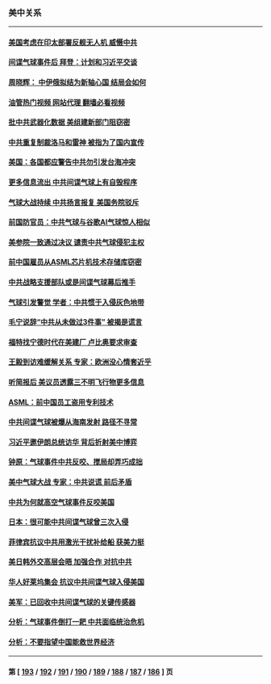 ### 美中关系
---
#### [美国考虑在印太部署反舰无人机 威慑中共](../../pages/nf1412576/n13931458.md?02170845) 
#### [间谍气球事件后 拜登：计划和习近平交谈](../../pages/nf1412576/n13931431.md?02170845) 
#### [周晓辉： 中伊俄拟结为新轴心国 结局会如何](../../pages/nf1412576/n13931424.md?02170845) 
#### [油管热门视频 网站代理 翻墙必看视频](http://138.2.39.72:81/youtube.html?epic-marker?02170845)
#### [批中共武器化数据 美组建新部门阻窃密](../../pages/nf1412576/n13931394.md?02170845) 
#### [中共重复制裁洛马和雷神 被指为了国内宣传](../../pages/nf1412576/n13931243.md?02170845) 
#### [美国：各国都应警告中共勿引发台海冲突](../../pages/nf1412576/n13930987.md?02170845) 
#### [更多信息流出 中共间谍气球上有自毁程序](../../pages/nf1412576/n13930827.md?02170845) 
#### [气球大战持续 中共扬言报复 美国务院驳斥](../../pages/nf1412576/n13930795.md?02170845) 
#### [前国防官员：中共气球与谷歌AI气球惊人相似](../../pages/nf1412576/n13930833.md?02170845) 
#### [美参院一致通过决议 谴责中共气球侵犯主权](../../pages/nf1412576/n13930663.md?02170845) 
#### [前中国雇员从ASML芯片机技术存储库窃密](../../pages/nf1412576/n13930758.md?02170845) 
#### [中共战略支援部队或是间谍气球幕后推手](../../pages/nf1412576/n13930666.md?02170845) 
#### [气球引发警觉 学者：中共惯于入侵灰色地带](../../pages/nf1412576/n13930514.md?02170845) 
#### [毛宁说辞“中共从未做过3件事” 被揭是谎言](../../pages/nf1412576/n13930579.md?02170845) 
#### [福特找宁德时代在美建厂 卢比奥要求审查](../../pages/nf1412576/n13930626.md?02170845) 
#### [王毅到访难缓解关系 专家：欧洲没心情套近乎](../../pages/nf1412576/n13930533.md?02170845) 
#### [听简报后 美议员透露三不明飞行物更多信息](../../pages/nf1412576/n13930580.md?02170845) 
#### [ASML：前中国员工盗用专利技术](../../pages/nf1412576/n13930459.md?02170845) 
#### [中共间谍气球被爆从海南发射 路径不寻常](../../pages/nf1412576/n13930120.md?02170845) 
#### [习近平邀伊朗总统访华 背后折射美中博弈](../../pages/nf1412576/n13929854.md?02170845) 
#### [钟原：气球事件中共反咬、搅局却弄巧成拙](../../pages/nf1412576/n13929990.md?02170845) 
#### [美中气球大战 专家：中共说谎 前后矛盾](../../pages/nf1412576/n13929783.md?02170845) 
#### [中共为何就高空气球事件反咬美国](../../pages/nf1412576/n13929775.md?02170845) 
#### [日本：很可能中共间谍气球曾三次入侵](../../pages/nf1412576/n13929753.md?02170845) 
#### [菲律宾抗议中共用激光干扰补给船 获美力挺](../../pages/nf1412576/n13929657.md?02170845) 
#### [美日韩外交高层会晤 加强合作 对抗中共](../../pages/nf1412576/n13929342.md?02170845) 
#### [华人好莱坞集会 抗议中共间谍气球入侵美国](../../pages/nf1412576/n13929380.md?02170845) 
#### [美军：已回收中共间谍气球的关键传感器](../../pages/nf1412576/n13929284.md?02170845) 
#### [分析：气球事件倒打一耙 中共面临统治危机](../../pages/nf1412576/n13929035.md?02170845) 
#### [分析：不要指望中国能救世界经济](../../pages/nf1412576/n13929174.md?02170845) 

---
#### 第 [ [193](./193.md?02170845) / [192](./192.md?02170845) / [191](./191.md?02170845) / [190](./190.md?02170845) / [189](./189.md?02170845) / [188](./188.md?02170845) / [187](./187.md?02170845) / [186](./186.md?02170845) ] 页
